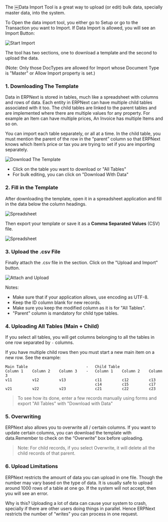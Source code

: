 The ￼Data Import Tool is a great way to upload (or edit) bulk data, specially
master data, into the system.

To Open the data import tool, you either go to Setup or go to the Transaction
you want to Import. If Data Import is allowed, you will see an Import Button:

![Start Import](files/import-1.png)

The tool has two sections, one to download a template and the second to upload
the data.

(Note: Only those DocTypes are allowed for Import whose Document Type is
"Master" or Allow Import property is set.)

### 1\. Downloading The Template

Data in ERPNext is stored in tables, much like a spreadsheet with columns and
rows of data. Each entity in ERPNext can have multiple child tables associated
with it too. The child tables are linked to the parent tables and are
implemented where there are multiple values for any property. For example an
Item can have multiple prices, An Invoice has multiple Items and so on.

You can import each table separately, or all at a time. In the child table,
you must mention the parent of the row in the “parent” column so that ERPNext
knows which Item’s price or tax you are trying to set if you are importing
separately.

![Download The Template](files/import-2.png)

  * Click on the table you want to download or "All Tables"
  * For bulk editing, you can click on "Download With Data"

### 2\. Fill in the Template

After downloading the template, open it in a spreadsheet application and fill
in the data below the column headings.

![Spreadsheet](files/import-3.png)

Then export your template or save it as a **Comma Separated Values** (CSV)
file.

![Spreadsheet](files/import-4.png)

### 3\. Upload the .csv File

Finally attach the .csv file in the section. Click on the "Upload and Import"
button.

![Attach and Upload](files/import-5.png)

Notes:

  * Make sure that if your application allows, use encoding as UTF-8. 
  * Keep the ID column blank for new records.
  * Make sure you keep the modified column as it is for "All Tables".
  * "Parent" column is mandatory for child type tables.

### 4\. Uploading All Tables (Main + Child)

If you select all tables, you will get columns belonging to all the tables in
one row separated by `-` columns.

If you have multiple child rows then you must start a new main item on a new
row. See the example:

    
    
    Main Table                          -   Child Table
    Column 1    Column 2    Column 3    -   Column 1    Column 2    Column 3
    v11         v12         v13             c11         c12         c13
                                            c14         c15         c17
    v21         v22         v23             c21         c22         c23
    

> To see how its done, enter a few records manually using forms and export
"All Tables" with "Download with Data"

### 5\. Overwriting

ERPNext also allows you to overwrite all / certain columns. If you want to
update certain columns, you can download the template with data.Remember to
check on the “Overwrite” box before uploading.

> Note: For child records, if you select Overwrite, it will delete all the
child records of that parent.

### 6\. Upload Limitations

ERPNext restricts the amount of data you can upload in one file. Though the
number may vary based on the type of data. It is usually safe to upload around
1000 rows of a table at one go. If the system will not accept, then you will
see an error.

Why is this? Uploading a lot of data can cause your system to crash, specially
if there are other users doing things in parallel. Hence ERPNext restricts the
number of “writes” you can process in one request.

